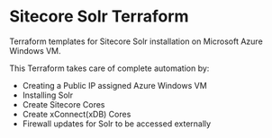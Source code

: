 # Sitecore Solr Terraform
Terraform templates for Sitecore Solr installation on Microsoft Azure Windows VM. 

This Terraform takes care of complete automation by:
  - Creating a Public IP assigned Azure Windows VM
  - Installing Solr
  - Create Sitecore Cores
  - Create xConnect(xDB) Cores
  - Firewall updates for Solr to be accessed externally
